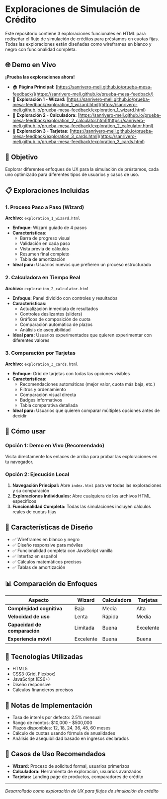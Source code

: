 # Exploraciones de Simulación de Crédito

Este repositorio contiene 3 exploraciones funcionales en HTML para rediseñar el flujo de simulación de créditos para préstamos en cuotas fijas. Todas las exploraciones están diseñadas como wireframes en blanco y negro con funcionalidad completa.

## 🌐 Demo en Vivo

**¡Prueba las exploraciones ahora!**

- 🏠 **Página Principal:** [https://sanrivero-meli.github.io/prueba-mesa-feedback/](https://sanrivero-meli.github.io/prueba-mesa-feedback/)
- 🔹 **Exploración 1 - Wizard:** [https://sanrivero-meli.github.io/prueba-mesa-feedback/exploration_1_wizard.html](https://sanrivero-meli.github.io/prueba-mesa-feedback/exploration_1_wizard.html)
- 🔹 **Exploración 2 - Calculadora:** [https://sanrivero-meli.github.io/prueba-mesa-feedback/exploration_2_calculator.html](https://sanrivero-meli.github.io/prueba-mesa-feedback/exploration_2_calculator.html)
- 🔹 **Exploración 3 - Tarjetas:** [https://sanrivero-meli.github.io/prueba-mesa-feedback/exploration_3_cards.html](https://sanrivero-meli.github.io/prueba-mesa-feedback/exploration_3_cards.html)

## 🎯 Objetivo

Explorar diferentes enfoques de UX para la simulación de préstamos, cada uno optimizado para diferentes tipos de usuarios y casos de uso.

## 📋 Exploraciones Incluidas

### 1. Proceso Paso a Paso (Wizard)
**Archivo:** `exploration_1_wizard.html`

- **Enfoque:** Wizard guiado de 4 pasos
- **Características:**
  - Barra de progreso visual
  - Validación en cada paso
  - Vista previa de cálculos
  - Resumen final completo
  - Tabla de amortización
- **Ideal para:** Usuarios nuevos que prefieren un proceso estructurado

### 2. Calculadora en Tiempo Real
**Archivo:** `exploration_2_calculator.html`

- **Enfoque:** Panel dividido con controles y resultados
- **Características:**
  - Actualización inmediata de resultados
  - Controles deslizantes (sliders)
  - Gráficos de composición de cuota
  - Comparación automática de plazos
  - Análisis de asequibilidad
- **Ideal para:** Usuarios experimentados que quieren experimentar con diferentes valores

### 3. Comparación por Tarjetas
**Archivo:** `exploration_3_cards.html`

- **Enfoque:** Grid de tarjetas con todas las opciones visibles
- **Características:**
  - Recomendaciones automáticas (mejor valor, cuota más baja, etc.)
  - Filtros y ordenamiento
  - Comparación visual directa
  - Badges informativos
  - Tabla comparativa detallada
- **Ideal para:** Usuarios que quieren comparar múltiples opciones antes de decidir

## 🚀 Cómo usar

### Opción 1: Demo en Vivo (Recomendado)
Visita directamente los enlaces de arriba para probar las exploraciones en tu navegador.

### Opción 2: Ejecución Local
1. **Navegación Principal:** Abre `index.html` para ver todas las exploraciones y su comparación
2. **Exploraciones Individuales:** Abre cualquiera de los archivos HTML específicos
3. **Funcionalidad Completa:** Todas las simulaciones incluyen cálculos reales de cuotas fijas

## 🎨 Características de Diseño

- ✅ Wireframes en blanco y negro
- ✅ Diseño responsive para móviles
- ✅ Funcionalidad completa con JavaScript vanilla
- ✅ Interfaz en español
- ✅ Cálculos matemáticos precisos
- ✅ Tablas de amortización

## 📊 Comparación de Enfoques

| Aspecto | Wizard | Calculadora | Tarjetas |
|---------|--------|-------------|----------|
| **Complejidad cognitiva** | Baja | Media | Alta |
| **Velocidad de uso** | Lenta | Rápida | Media |
| **Capacidad de comparación** | Limitada | Buena | Excelente |
| **Experiencia móvil** | Excelente | Buena | Buena |

## 🔧 Tecnologías Utilizadas

- HTML5
- CSS3 (Grid, Flexbox)
- JavaScript (ES6+)
- Diseño responsive
- Cálculos financieros precisos

## 📝 Notas de Implementación

- Tasa de interés por defecto: 2.5% mensual
- Rango de montos: $10,000 - $500,000
- Plazos disponibles: 12, 18, 24, 36, 48, 60 meses
- Cálculo de cuotas usando fórmula de anualidades
- Análisis de asequibilidad basado en ingresos declarados

## 🎯 Casos de Uso Recomendados

- **Wizard:** Proceso de solicitud formal, usuarios primerizos
- **Calculadora:** Herramienta de exploración, usuarios avanzados
- **Tarjetas:** Landing page de productos, comparadores de crédito

---

*Desarrollado como exploración de UX para flujos de simulación de crédito*
